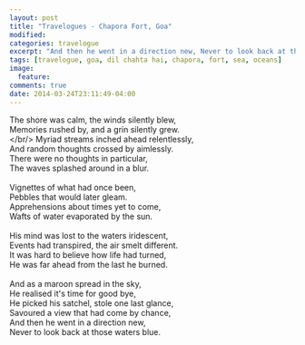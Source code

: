 ```yaml
---
layout: post
title: "Travelogues - Chapora Fort, Goa"
modified:
categories: travelogue
excerpt: "And then he went in a direction new, Never to look back at those waters blue."
tags: [travelogue, goa, dil chahta hai, chapora, fort, sea, oceans]
image:
  feature:
comments: true
date: 2014-03-24T23:11:49-04:00
---
```


The shore was calm, the winds silently blew,<br/>
Memories rushed by, and a grin silently grew.<br/></br/>
Myriad streams inched ahead relentlessly,<br/>
And random thoughts crossed by aimlessly.<br/>
There were no thoughts in particular,<br/>
The waves splashed around in a blur.<br/><br/>
Vignettes of what had once been,<br/>
Pebbles that would later gleam.<br/>
Apprehensions about times yet to come,<br/>
Wafts of water evaporated by the sun.<br/><br/>
His mind was lost to the waters iridescent,<br/>
Events had transpired, the air smelt different.<br/>
It was hard to believe how life had turned,<br/>
He was far ahead from the last he burned.<br/><br/>
And as a maroon spread in the sky,<br/>
He realised it's time for good bye,<br/>
He picked his satchel, stole one last glance,<br/>
Savoured a view that had come by chance,<br/>
And then he went in a direction new,<br/>
Never to look back at those waters blue.<br/><br/>
